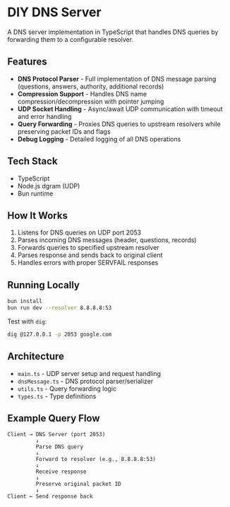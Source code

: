 # DIY DNS Server

A DNS server implementation in TypeScript that handles DNS queries by forwarding them to a configurable resolver.

## Features

- **DNS Protocol Parser** - Full implementation of DNS message parsing (questions, answers, authority, additional records)
- **Compression Support** - Handles DNS name compression/decompression with pointer jumping
- **UDP Socket Handling** - Async/await UDP communication with timeout and error handling
- **Query Forwarding** - Proxies DNS queries to upstream resolvers while preserving packet IDs and flags
- **Debug Logging** - Detailed logging of all DNS operations

## Tech Stack

- TypeScript
- Node.js dgram (UDP)
- Bun runtime

## How It Works

1. Listens for DNS queries on UDP port 2053
2. Parses incoming DNS messages (header, questions, records)
3. Forwards queries to specified upstream resolver
4. Parses response and sends back to original client
5. Handles errors with proper SERVFAIL responses

## Running Locally
```bash
bun install
bun run dev --resolver 8.8.8.8:53
```

Test with `dig`:
```bash
dig @127.0.0.1 -p 2053 google.com
```

## Architecture

- `main.ts` - UDP server setup and request handling
- `dnsMessage.ts` - DNS protocol parser/serializer
- `utils.ts` - Query forwarding logic
- `types.ts` - Type definitions

## Example Query Flow
```
Client → DNS Server (port 2053)
         ↓
         Parse DNS query
         ↓
         Forward to resolver (e.g., 8.8.8.8:53)
         ↓
         Receive response
         ↓
         Preserve original packet ID
         ↓
Client ← Send response back
```
